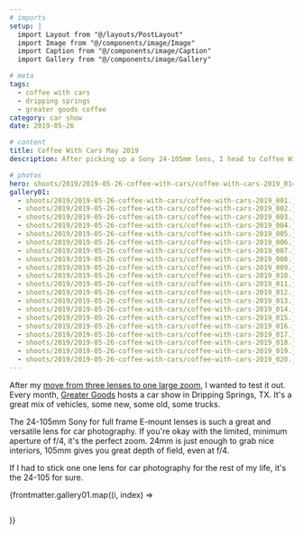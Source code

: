 ```yaml
---
# imports
setup: |
  import Layout from "@/layouts/PostLayout"
  import Image from "@/components/image/Image"
  import Caption from "@/components/image/Caption"
  import Gallery from "@/components/image/Gallery"

# meta
tags:
  - coffee with cars
  - dripping springs
  - greater goods coffee
category: car show
date: 2019-05-26

# content
title: Coffee With Cars May 2019
description: After picking up a Sony 24-105mm lens, I head to Coffee With Cars.

# photos
hero: shoots/2019/2019-05-26-coffee-with-cars/coffee-with-cars-2019_014.jpg
gallery01:
  - shoots/2019/2019-05-26-coffee-with-cars/coffee-with-cars-2019_001.jpg
  - shoots/2019/2019-05-26-coffee-with-cars/coffee-with-cars-2019_002.jpg
  - shoots/2019/2019-05-26-coffee-with-cars/coffee-with-cars-2019_003.jpg
  - shoots/2019/2019-05-26-coffee-with-cars/coffee-with-cars-2019_004.jpg
  - shoots/2019/2019-05-26-coffee-with-cars/coffee-with-cars-2019_005.jpg
  - shoots/2019/2019-05-26-coffee-with-cars/coffee-with-cars-2019_006.jpg
  - shoots/2019/2019-05-26-coffee-with-cars/coffee-with-cars-2019_007.jpg
  - shoots/2019/2019-05-26-coffee-with-cars/coffee-with-cars-2019_008.jpg
  - shoots/2019/2019-05-26-coffee-with-cars/coffee-with-cars-2019_009.jpg
  - shoots/2019/2019-05-26-coffee-with-cars/coffee-with-cars-2019_010.jpg
  - shoots/2019/2019-05-26-coffee-with-cars/coffee-with-cars-2019_011.jpg
  - shoots/2019/2019-05-26-coffee-with-cars/coffee-with-cars-2019_012.jpg
  - shoots/2019/2019-05-26-coffee-with-cars/coffee-with-cars-2019_013.jpg
  - shoots/2019/2019-05-26-coffee-with-cars/coffee-with-cars-2019_014.jpg
  - shoots/2019/2019-05-26-coffee-with-cars/coffee-with-cars-2019_015.jpg
  - shoots/2019/2019-05-26-coffee-with-cars/coffee-with-cars-2019_016.jpg
  - shoots/2019/2019-05-26-coffee-with-cars/coffee-with-cars-2019_017.jpg
  - shoots/2019/2019-05-26-coffee-with-cars/coffee-with-cars-2019_018.jpg
  - shoots/2019/2019-05-26-coffee-with-cars/coffee-with-cars-2019_019.jpg
  - shoots/2019/2019-05-26-coffee-with-cars/coffee-with-cars-2019_020.jpg
---
```


After my [move from three lenses to one large zoom](/blog/lens-change-from-3-to-1), I wanted to test it out. Every month, [Greater Goods](https://greatergoodsroasting.com/) hosts a car show in Dripping Springs, TX. It's a great mix of vehicles, some new, some old, some trucks.

The 24-105mm Sony for full frame E-mount lenses is such a great and versatile lens for car photography. If you're okay with the limited, minimum aperture of f/4, it's the perfect zoom. 24mm is just enough to grab nice interiors, 105mm gives you great depth of field, even at f/4.

If I had to stick one one lens for car photography for the rest of my life, it's the 24-105 for sure.

<div class="gallery">
    {frontmatter.gallery01.map((i, index) =>
        <Gallery file={i}>
            <figure>
                <picture>
                    <Image file={i} />
                </picture>
                <Caption file={i} showMeta={true}>
            </figure>
        </Gallery>
    )}
</div>